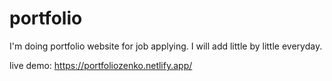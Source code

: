 # portfolio
I'm doing portfolio website for job applying. I will add little by little everyday.


live demo: https://portfoliozenko.netlify.app/
